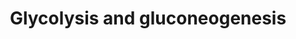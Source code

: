---
annotations:
- id: PW:0000640
  parent: classic metabolic pathway
  type: Pathway Ontology
  value: glycolysis pathway
- id: PW:0000002
  parent: classic metabolic pathway
  type: Pathway Ontology
  value: classic metabolic pathway
authors:
- MaintBot
- AlexanderPico
- Eweitz
description: ''
last-edited: 2021-05-24
organisms:
- Canis familiaris
redirect_from:
- /index.php/Pathway:WP1146
- /instance/WP1146
revision: null
schema-jsonld:
- '@context': https://schema.org/
  '@id': https://wikipathways.github.io/pathways/WP1146.html
  '@type': Dataset
  creator:
    '@type': Organization
    name: WikiPathways
  description: ''
  keywords:
  - 2-Phosphoglyceric acid
  - 3-Phosphoglyceric acid
  - ALDOA
  - ALDOB
  - ALDOC
  - Acetyl-CoA
  - DLAT
  - DLD
  - Dihydroxyacetone Phosphate
  - ENO1
  - ENO1B
  - ENO2
  - ENO3
  - FBP1
  - FBP2
  - Fructose-1,6-biphosphate
  - Fructose-6-phosphate
  - G6PC
  - GAPD
  - GAPDH
  - GAPDHS
  - GCK
  - GOT1
  - GOT2
  - GPI
  - Glucose
  - Glucose-6-phosphate
  - Glyceraldehyde-3-phosphate
  - Glyceric acid 1,3-biphosphate
  - HK1
  - HK2
  - HK3
  - L-Aspartic acid
  - LDHA
  - LDHAL6B
  - LDHB
  - LDHC
  - Lactate
  - MDH1
  - MDH2
  - Malate
  - Oxalacetic acid
  - PC
  - PCK1
  - PDHA1
  - PDHA2
  - PDHB
  - PDHX
  - PFKL
  - PFKM
  - PFKP
  - PGAM1
  - PGAM2
  - PGK1
  - PGK2
  - PKLR
  - PKM2
  - Phosphoenolpyruvate
  - Pyruvic acid
  - TPI1
  license: CC0
  name: Glycolysis and gluconeogenesis
seo: CreativeWork
title: Glycolysis and gluconeogenesis
wpid: WP1146
---